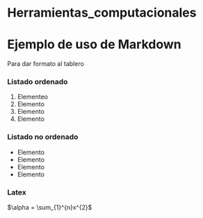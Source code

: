 # Herramientas_computacionales

# Ejemplo de uso de Markdown

Para dar formato al tablero

### Listado ordenado

1. Elementeo
2. Elemento
3. Elemento
4. Elemento 

### Listado no ordenado
- Elemento 
- Elemento 
- Elemento 
- Elemento 

### Latex
$\alpha = \sum_{1}^{n}x^{2}$